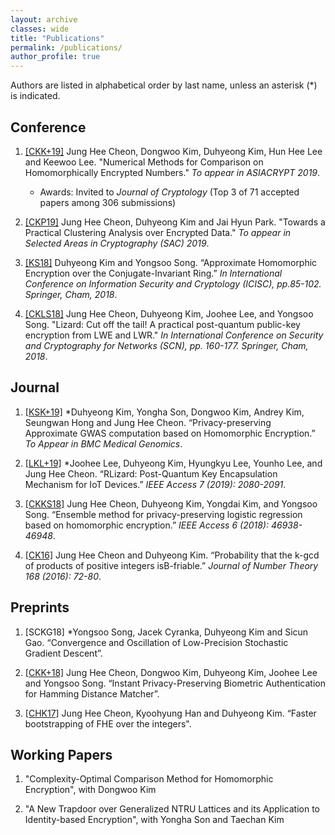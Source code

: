 ```yaml
---
layout: archive
classes: wide
title: "Publications"
permalink: /publications/
author_profile: true
---
```

Authors are listed in alphabetical order by last name, unless an asterisk (\*) is indicated.

## Conference

1. [[CKK+19]](https://eprint.iacr.org/2019/417.pdf) Jung Hee Cheon, Dongwoo Kim, Duhyeong Kim, Hun Hee Lee and Keewoo Lee. "Numerical Methods for Comparison on Homomorphically Encrypted Numbers." *To appear in ASIACRYPT 2019*.
	* Awards: Invited to *Journal of Cryptology* (Top 3 of 71 accepted papers among 306 submissions)

1. [[CKP19]](https://eprint.iacr.org/2019/465.pdf) Jung Hee Cheon, Duhyeong Kim and Jai Hyun Park. "Towards a Practical Clustering Analysis over Encrypted Data." *To appear in Selected Areas in Cryptography (SAC) 2019*. 

1. [[KS18]](https://link.springer.com/chapter/10.1007/978-3-030-12146-4_6) Duhyeong Kim and Yongsoo Song.  “Approximate Homomorphic Encryption over the Conjugate-Invariant  Ring.”  *In  International  Conference  on  Information  Security  and  Cryptology (ICISC),  pp.85-102.  Springer, Cham, 2018*.

1. [[CKLS18]](https://link.springer.com/chapter/10.1007/978-3-319-98113-0_9) Jung Hee Cheon, Duhyeong Kim, Joohee Lee, and Yongsoo Song. "Lizard: Cut off the tail! A practical post-quantum public-key encryption from LWE and LWR." *In International Conference on Security and Cryptography for Networks (SCN), pp. 160-177. Springer, Cham, 2018*.


## Journal

1. [[KSK+19]](https://eprint.iacr.org/2019/152.pdf) \*Duhyeong Kim, Yongha Son, Dongwoo Kim, Andrey Kim, Seungwan Hong and Jung Hee Cheon. “Privacy-preserving Approximate GWAS computation based on Homomorphic Encryption.” *To Appear in BMC Medical Genomics*.

1. [[LKL+19]](https://ieeexplore.ieee.org/document/8555993) \*Joohee Lee, Duhyeong Kim, Hyungkyu Lee, Younho Lee, and Jung Hee Cheon. “RLizard:  Post-Quantum Key Encapsulation Mechanism for IoT Devices.” *IEEE Access 7 (2019):  2080-2091*.

1. [[CKKS18]](https://ieeexplore.ieee.org/document/8444365) Jung Hee Cheon, Duhyeong Kim, Yongdai Kim, and Yongsoo Song. “Ensemble method for privacy-preserving logistic regression based on homomorphic encryption.” *IEEE Access 6 (2018):  46938-46948*.

1. [[CK16]](https://www.sciencedirect.com/science/article/pii/S0022314X16300919) Jung Hee Cheon and Duhyeong Kim.  “Probability that the k-gcd of products of positive integers isB-friable.” *Journal of Number Theory 168 (2016): 72-80*.

## Preprints

1. [SCKG18] \*Yongsoo Song,  Jacek Cyranka, Duhyeong Kim and  Sicun Gao.   “Convergence  and Oscillation of Low-Precision Stochastic Gradient Descent”.

1. [[CKK+18]](https://eprint.iacr.org/2018/1214.pdf) Jung Hee Cheon, Dongwoo Kim, Duhyeong Kim, Joohee Lee and Yongsoo Song. “Instant Privacy-Preserving Biometric Authentication for Hamming Distance Matcher”.

1. [[CHK17]](https://eprint.iacr.org/2017/079.pdf) Jung  Hee  Cheon,  Kyoohyung  Han  and Duhyeong  Kim. “Faster  bootstrapping  of  FHE  over  the integers".

## Working Papers

1. "Complexity-Optimal Comparison Method for Homomorphic Encryption", with Dongwoo Kim

1. "A New Trapdoor over Generalized NTRU Lattices and its Application to Identity-based Encryption", with Yongha Son and Taechan Kim


